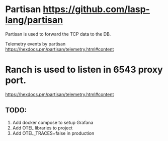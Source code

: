 # Partisan https://github.com/lasp-lang/partisan

Partisan is used to forward the TCP data to the DB.

Telemetry events by partisan https://hexdocs.pm/partisan/telemetry.html#content

# Ranch is used to listen in 6543 proxy port.

https://hexdocs.pm/partisan/telemetry.html#content

## TODO:

1. Add docker compose to setup Grafana
1. Add OTEL libraries to project
1. Add OTEL_TRACES=false in production
